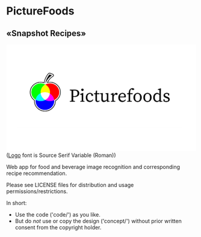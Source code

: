 # PictureFoods
## «Snapshot Recipes»


![Picturefoods Logo](concept/artwork/logo/logo-picturefoods-002.png)
([Logo](https://github.com/schafeld/picturefoods/blob/master/concept/artwork/logo/logo-picturefoods-002.png) font is Source Serif Variable (Roman))

Web app for food and beverage image recognition and corresponding recipe recommendation.

Please see LICENSE files for distribution and usage permissions/restrictions. 

In short: 
- Use the code ('code/') as you like.
- But do *not* use or copy the design ('concept/') without prior written consent from the copyright holder.
